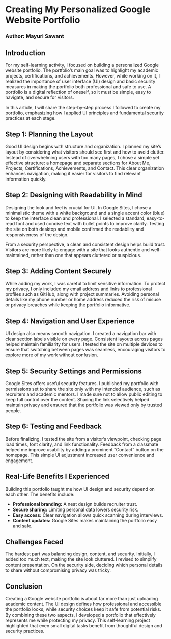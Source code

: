 # Creating My Personalized Google Website Portfolio

### Author: Mayuri Sawant

## Introduction  
For my self-learning activity, I focused on building a personalized Google website portfolio. The portfolio’s main goal was to highlight my academic projects, certifications, and achievements. However, while working on it, I realized the importance of user interface (UI) design and basic security measures in making the portfolio both professional and safe to use. A portfolio is a digital reflection of oneself, so it must be simple, easy to navigate, and secure for visitors.

In this article, I will share the step-by-step process I followed to create my portfolio, emphasizing how I applied UI principles and fundamental security practices at each stage.

## Step 1: Planning the Layout  
Good UI design begins with structure and organization. I planned my site’s layout by considering what visitors should see first and how to avoid clutter. Instead of overwhelming users with too many pages, I chose a simple yet effective structure: a homepage and separate sections for About Me, Projects, Certifications, Achievements, and Contact. This clear organization enhances navigation, making it easier for visitors to find relevant information quickly.

## Step 2: Designing with Readability in Mind  
Designing the look and feel is crucial for UI. In Google Sites, I chose a minimalistic theme with a white background and a single accent color (blue) to keep the interface clean and professional. I selected a standard, easy-to-read font and used concise text with bullet points to improve clarity. Testing the site on both desktop and mobile confirmed the readability and responsiveness of the design.

From a security perspective, a clean and consistent design helps build trust. Visitors are more likely to engage with a site that looks authentic and well-maintained, rather than one that appears cluttered or suspicious.

## Step 3: Adding Content Securely  
While adding my work, I was careful to limit sensitive information. To protect my privacy, I only included my email address and links to professional profiles such as GitHub, along with project summaries. Avoiding personal details like my phone number or home address reduced the risk of misuse or privacy breaches while keeping the portfolio informative.

## Step 4: Navigation and User Experience  
UI design also means smooth navigation. I created a navigation bar with clear section labels visible on every page. Consistent layouts across pages helped maintain familiarity for users. I tested the site on multiple devices to ensure that switching between pages was seamless, encouraging visitors to explore more of my work without confusion.

## Step 5: Security Settings and Permissions  
Google Sites offers useful security features. I published my portfolio with permissions set to share the site only with my intended audience, such as recruiters and academic mentors. I made sure not to allow public editing to keep full control over the content. Sharing the link selectively helped maintain privacy and ensured that the portfolio was viewed only by trusted people.

## Step 6: Testing and Feedback  
Before finalizing, I tested the site from a visitor’s viewpoint, checking page load times, font clarity, and link functionality. Feedback from a classmate helped me improve usability by adding a prominent “Contact” button on the homepage. This simple UI adjustment increased user convenience and engagement.

## Real-Life Benefits I Experienced  
Building this portfolio taught me how UI design and security depend on each other. The benefits include:

- **Professional branding:** A neat design builds recruiter trust.  
- **Secure sharing:** Limiting personal data lowers security risk.  
- **Easy access:** Clear navigation allows quick scanning during interviews.  
- **Content updates:** Google Sites makes maintaining the portfolio easy and safe.

## Challenges Faced  
The hardest part was balancing design, content, and security. Initially, I added too much text, making the site look cluttered. I revised to simplify content presentation. On the security side, deciding which personal details to share without compromising privacy was tricky.

## Conclusion  
Creating a Google website portfolio is about far more than just uploading academic content. The UI design defines how professional and accessible the portfolio looks, while security choices keep it safe from potential risks. By combining these two aspects, I developed a portfolio that effectively represents me while protecting my privacy. This self-learning project highlighted that even small digital tasks benefit from thoughtful design and security practices.
